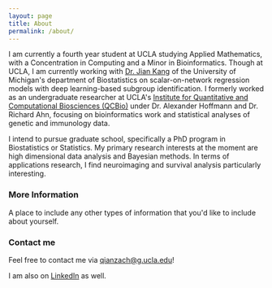 ```yaml
---
layout: page
title: About
permalink: /about/
---
```


I am currently a fourth year student at UCLA studying Applied Mathematics, with a Concentration in Computing and a Minor in Bioinformatics. Though at UCLA, I am currently working with [Dr. Jian Kang](http://www-personal.umich.edu/~jiankang/index.html) of the University of Michigan's department of Biostatistics on scalar-on-network regression models with deep learning-based subgroup identification. I formerly worked as an undergraduate researcher at UCLA's [Institute for Quantitative and Computational Biosciences (QCBio)](https://qcb.ucla.edu/) under Dr. Alexander Hoffmann and Dr. Richard Ahn, focusing on bioinformatics work and statistical analyses of genetic and immunology data. 

I intend to pursue graduate school, specifically a PhD program in Biostatistics or Statistics. My primary research interests at the moment are high dimensional data analysis and Bayesian methods. In terms of applications research, I find neuroimaging and survival analysis particularly interesting. 

### More Information

A place to include any other types of information that you'd like to include about yourself.

### Contact me
Feel free to contact me via [qianzach@g.ucla.edu](mailto:qianzach@g/ucla.edu)!

I am also on [LinkedIn](https://www.linkedin.com/in/zachary-qian) as well.